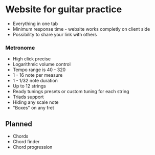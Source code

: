 # Website for guitar practice
* Everything in one tab
* Minimum response time - website works completly on client side
* Possibility to share your link with others
### Metronome
* High click precise
* Logarithmic volume control
* Tempo range is 40 - 320
* 1 - 16 note per measure
* 1 - 1/32 note duration
* Up to 12 strings
* Ready tunings presets or custom tuning for each string
* Triads support
* Hiding any scale note
* "Boxes" on any fret
## Planned
 * Chords
 * Chord finder
 * Chord progression
